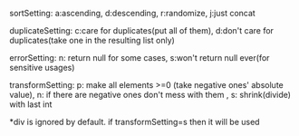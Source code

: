 sortSetting:
    a:ascending, d:descending, r:randomize, j:just concat

duplicateSetting:
    c:care for duplicates(put all of them), d:don't care for duplicates(take one in the resulting list only)

errorSetting:
    n: return null for some cases, s:won't return null ever(for sensitive usages)
    
transformSetting:
    p: make all elements >=0 (take negative ones' absolute value), n: if there are negative ones don't mess with them ,
    s: shrink(divide) with last int
    
*div is ignored by default. if transformSetting=s then it will be used
